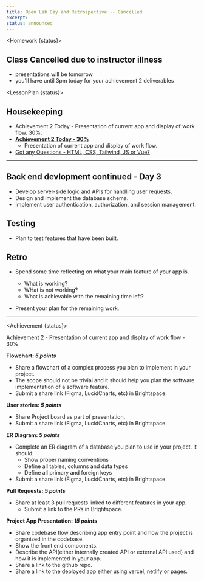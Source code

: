```yaml
---
title: Open Lab Day and Retrospective -- Cancelled
excerpt:
status: announced
---
```


<script>
	import Homework from "$lib/components/Homework.svelte";
	import LessonPlan from "$lib/components/LessonPlan.svelte";
	import Achievement from "$lib/components/Achievement.svelte";
</script>

<Homework {status}>

<h2>Class Cancelled due to instructor illness</h2>

- presentations will be tomorrow
- you'll have until 3pm today for your achievement 2 deliverables

</Homework>

<LessonPlan {status}>

<h2> Housekeeping</h2>

- Achievement 2 Today - Presentation of current app and display of work flow. 30%.
- [**Achievement 2 Today - 30%**](/courses/cpnt-265/assessments/achievements-2)
  - Presentation of current app and display of work flow.
- [Got any Questions - HTML, CSS, Tailwind, JS or Vue? ](https://ideaboardz.com/for/CPNT-265/5239734)

---

<h2>Back end devlopment continued - Day 3</h2>

- Develop server-side logic and APIs for handling user requests.
- Design and implement the database schema.
- Implement user authentication, authorization, and session management.

<h2>Testing</h2>

- Plan to test features that have been built.

<h2>Retro</h2>

- Spend some time reflecting on what your main feature of your app is.

  - What is working?
  - WHat is not working?
  - What is achievable with the remaining time left?

- Present your plan for the remaining work.

---

</LessonPlan>

<Achievement {status}>

Achievement 2 - Presentation of current app and display of work flow - 30%

**Flowchart: _5 points_**

- Share a flowchart of a complex process you plan to implement in your project.
- The scope should not be trivial and it should help you plan the software implementation of a software feature.
- Submit a share link (Figma, LucidCharts, etc) in Brightspace.

**User stories: _5 points_**

- Share Project board as part of presentation.
- Submit a share link (Figma, LucidCharts, etc) in Brightspace.

**ER Diagram: _5 points_**

- Complete an ER diagram of a database you plan to use in your project. It should:
  - Show proper naming conventions
  - Define all tables, columns and data types
  - Define all primary and foreign keys
- Submit a share link (Figma, LucidCharts, etc) in Brightspace.

**Pull Requests: _5 points_**

- Share at least 3 pull requests linked to different features in your app.
  - Submit a link to the PRs in Brightspace.

**Project App Presentation: _15 points_**

- Share codebase flow describing app entry point and how the project is organized in the codebase.
- Show the front end components.
- Describe the API(either internally created API or external API used) and how it is implemented in your app.
- Share a link to the github repo.
- Share a link to the deployed app either using vercel, netlify or pages.

</Achievement>
